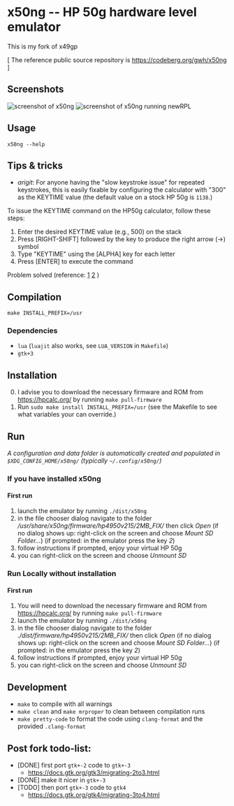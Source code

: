 # x50ng -- HP 50g hardware level emulator
This is my fork of x49gp

[ The reference public source repository is https://codeberg.org/gwh/x50ng ]

## Screenshots
![screenshot of x50ng](./screenshot.png?raw=true "screenshot of x50ng") ![screenshot of x50ng running newRPL](./screenshot-newRPL.png?raw=true "screenshot of x50ng running newRPL")

## Usage
`x50ng --help`


## Tips & tricks

- _arigit_: For anyone having the "slow keystroke issue" for repeated keystrokes, this is easily fixable by configuring the calculator with "300" as the KEYTIME value (the default value on a stock HP 50g is `1138`.)

To issue the KEYTIME command on the HP50g calculator, follow these steps:

   1. Enter the desired KEYTIME value (e.g., 500) on the stack
   2. Press [RIGHT-SHIFT] followed by the key to produce the right arrow (→) symbol
   3. Type "KEYTIME" using the [ALPHA] key for each letter
   4. Press [ENTER] to execute the command

Problem solved (reference: [1](https://www.site2241.net/october2008.htm) [2](https://www.hpmuseum.org/cgi-sys/cgiwrap/hpmuseum/archv016.cgi?read=107543) )


## Compilation
`make INSTALL_PREFIX=/usr`

### Dependencies
- `lua` (`luajit` also works, see `LUA_VERSION` in `Makefile`)
- `gtk+3`


## Installation

0. I advise you to download the necessary firmware and ROM from https://hpcalc.org/ by running `make pull-firmware`
1. Run `sudo make install INSTALL_PREFIX=/usr` (see the Makefile to see what variables your can override.)


## Run

*A configuration and data folder is automatically created and populated in `$XDG_CONFIG_HOME/x50ng/` (typically `~/.config/x50ng/`)*

### If you have installed x50ng
#### First run
1. launch the emulator by running `./dist/x50ng`
2. in the file chooser dialog navigate to the folder */usr/share/x50ng/firmware/hp4950v215/2MB_FIX/* then click _Open_ (if no dialog shows up: right-click on the screen and choose _Mount SD Folder..._)
   (if prompted: in the emulator press the key _2_)
3. follow instructions if prompted, enjoy your virtual HP 50g
4. you can right-click on the screen and choose _Unmount SD_

### Run Locally without installation
#### First run
1. You will need to download the necessary firmware and ROM from https://hpcalc.org/ by running `make pull-firmware`
2. launch the emulator by running `./dist/x50ng`
3. in the file chooser dialog navigate to the folder *./dist/firmware/hp4950v215/2MB_FIX/* then click _Open_ (if no dialog shows up: right-click on the screen and choose _Mount SD Folder..._)
   (if prompted: in the emulator press the key _2_)
4. follow instructions if prompted, enjoy your virtual HP 50g
5. you can right-click on the screen and choose _Unmount SD_



## Development

- `make` to compile with all warnings
- `make clean` and `make mrproper` to clean between compilation runs
- `make pretty-code` to format the code using `clang-format` and the provided `.clang-format`


## Post fork todo-list:

* [DONE] first port `gtk+-2` code to `gtk+-3`
  - https://docs.gtk.org/gtk3/migrating-2to3.html
* [DONE] make it nicer in `gtk+-3`
* [TODO] then port `gtk+-3` code to `gtk4`
  - https://docs.gtk.org/gtk4/migrating-3to4.html
